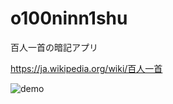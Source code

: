 # o100ninn1shu
百人一首の暗記アプリ

https://ja.wikipedia.org/wiki/百人一首

![demo](https://raw.githubusercontent.com/y-tetsu/o100ninn1shu/master/demo.gif)
